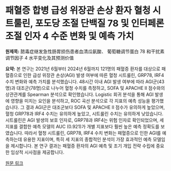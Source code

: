 # 패혈증 합병 급성 위장관 손상 환자 혈청 시트룰린, 포도당 조절 단백질 78 및 인터페론 조절 인자 4 수준 변화 및 예측 가치

**원제목:** 脓毒症继发急性肠胃损伤患者血清瓜氨酸、 葡萄糖调节蛋白 78 和干扰素调节因子 4 水平变化及其预测价值

**요약:** 본 연구는 2021년 6월부터 2024년 6월까지 121명의 패혈증 환자를 대상으로 패혈증으로 인한 급성 위장관 손상(AGI) 발생 여부에 따른 혈청 시트룰린, GRP78, IRF4 수치 변화와 예측 가치를 분석했습니다.  48시간 이내 AGI 발생 여부에 따라 AGI군(43명)과 대조군(78명)으로 나누어 혈청 수치를 측정하고, SOFA 및 APACHE II 점수와의 상관관계를 Spearman 분석으로 확인했습니다.  Logistic 회귀 분석을 통해 AGI 발생에 영향을 미치는 요인을 분석하고, ROC 곡선 분석으로 각 지표의 예측 성능을 평가했습니다. 그 결과 AGI군은 대조군보다 SOFA 및 APACHE II 점수가 유의하게 높았으며,  혈청 GRP78과 IRF4 수치는 유의하게 높았고, 시트룰린 수치는 유의하게 낮았습니다.  시트룰린은 AGI 발생의 보호 인자로, GRP78과 IRF4는 위험 인자로 확인되었으며,  세 지표를 결합한 예측 모델의 AUC (0.921)가 개별 지표보다 훨씬 높은 예측 정확도를 보였습니다. 따라서 혈청 시트룰린, GRP78, IRF4 수치 변화는 패혈증으로 인한 AGI를 예측하는데 유용한 지표이며, 특히 세 지표의 종합적인 분석이 가장 효과적인 예측 모델임을 제시합니다.  본 연구 결과는 패혈증 환자의 AGI 예측 및 조기 개입 전략 수립에 중요한 임상적 시사점을 제공합니다.

[원문 링크](https://lcjz.whuhzzs.com/article/doi/10.13201/j.issn.1009-5918.2025.07.004)
